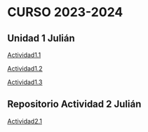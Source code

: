 # CURSO 2023-2024  
## Unidad 1 Julián 

[Actividad1.1](/Unidad1/Taller1.md)  

[Actividad1.2](/Unidad1/Taller2.md) 

[Actividad1.3](/Unidad1/Taller3.md) 

## Repositorio Actividad 2 Julián 
 
[Actividad2.1](/Unidad2/jekyll_github_pages.md)
